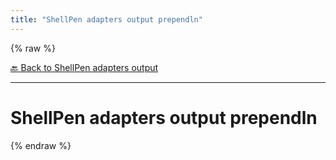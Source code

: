 ```yaml
---
title: "ShellPen adapters output prependln"
---
```


{% raw %}





[🔙 Back to ShellPen adapters output](/api/ShellPen/adapters/output)

---







<!-- Todo, if there are no subcommands under the child commands, use a smaller heading size -->


# ShellPen adapters output prependln














  
{% endraw %}
